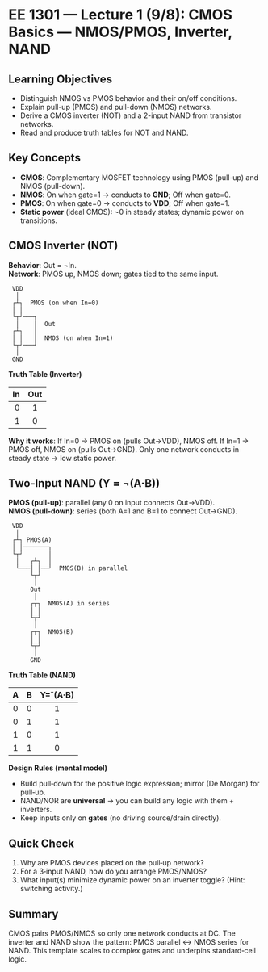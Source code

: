 # EE 1301 — Lecture 1 (9/8): CMOS Basics — NMOS/PMOS, Inverter, NAND

## Learning Objectives
- Distinguish NMOS vs PMOS behavior and their on/off conditions.
- Explain pull-up (PMOS) and pull-down (NMOS) networks.
- Derive a CMOS inverter (NOT) and a 2-input NAND from transistor networks.
- Read and produce truth tables for NOT and NAND.

## Key Concepts
- **CMOS**: Complementary MOSFET technology using PMOS (pull-up) and NMOS (pull-down).
- **NMOS**: On when gate=1 → conducts to **GND**; Off when gate=0.
- **PMOS**: On when gate=0 → conducts to **VDD**; Off when gate=1.
- **Static power** (ideal CMOS): ~0 in steady states; dynamic power on transitions.

## CMOS Inverter (NOT)
**Behavior**: Out = ¬In.  
**Network**: PMOS up, NMOS down; gates tied to the same input.

```
 VDD
  │
 ┌┴┐  PMOS (on when In=0)
 │ │
 └┬┘───┐
  │    │  Out
 ┌┴┐   │
 │ │   │  NMOS (on when In=1)
 └┬┘───┘
  │
 GND
```

**Truth Table (Inverter)**

| In | Out |
|---:|:---:|
| 0  |  1  |
| 1  |  0  |

**Why it works**: If In=0 → PMOS on (pulls Out→VDD), NMOS off. If In=1 → PMOS off, NMOS on (pulls Out→GND). Only one network conducts in steady state → low static power.

## Two‑Input NAND (Y = ¬(A·B))
**PMOS (pull‑up)**: parallel (any 0 on input connects Out→VDD).  
**NMOS (pull‑down)**: series (both A=1 and B=1 to connect Out→GND).

```
 VDD
  │
 ┌┴┐ PMOS(A)
 │ │───────┐
 └┬┘       │
  │   ┌┴┐  │
  └───│ │──┘  PMOS(B) in parallel
      └┬┘
       │
      Out
       │
      ┌┬┐  NMOS(A) in series
      │ │
      └┬┘
       │
      ┌┬┐  NMOS(B)
      │ │
      └┬┘
       │
      GND
```

**Truth Table (NAND)**

| A | B | Y=¯(A·B) |
|:-:|:-:|:--------:|
| 0 | 0 |    1     |
| 0 | 1 |    1     |
| 1 | 0 |    1     |
| 1 | 1 |    0     |

**Design Rules (mental model)**
- Build pull‑down for the positive logic expression; mirror (De Morgan) for pull‑up.
- NAND/NOR are **universal** → you can build any logic with them + inverters.
- Keep inputs only on **gates** (no driving source/drain directly).

## Quick Check
1. Why are PMOS devices placed on the pull‑up network?
2. For a 3‑input NAND, how do you arrange PMOS/NMOS?
3. What input(s) minimize dynamic power on an inverter toggle? (Hint: switching activity.)

## Summary
CMOS pairs PMOS/NMOS so only one network conducts at DC. The inverter and NAND show the pattern: PMOS parallel ↔ NMOS series for NAND. This template scales to complex gates and underpins standard‑cell logic.